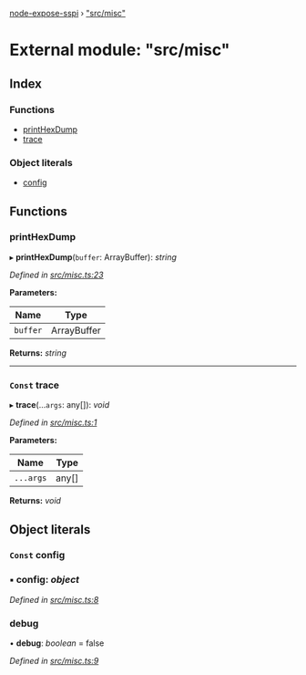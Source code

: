 [node-expose-sspi](../README.md) › ["src/misc"](_src_misc_.md)

# External module: "src/misc"

## Index

### Functions

* [printHexDump](_src_misc_.md#printhexdump)
* [trace](_src_misc_.md#const-trace)

### Object literals

* [config](_src_misc_.md#const-config)

## Functions

###  printHexDump

▸ **printHexDump**(`buffer`: ArrayBuffer): *string*

*Defined in [src/misc.ts:23](https://github.com/jlguenego/node-expose-sspi/blob/4e9f9ae/src/misc.ts#L23)*

**Parameters:**

Name | Type |
------ | ------ |
`buffer` | ArrayBuffer |

**Returns:** *string*

___

### `Const` trace

▸ **trace**(...`args`: any[]): *void*

*Defined in [src/misc.ts:1](https://github.com/jlguenego/node-expose-sspi/blob/4e9f9ae/src/misc.ts#L1)*

**Parameters:**

Name | Type |
------ | ------ |
`...args` | any[] |

**Returns:** *void*

## Object literals

### `Const` config

### ▪ **config**: *object*

*Defined in [src/misc.ts:8](https://github.com/jlguenego/node-expose-sspi/blob/4e9f9ae/src/misc.ts#L8)*

###  debug

• **debug**: *boolean* = false

*Defined in [src/misc.ts:9](https://github.com/jlguenego/node-expose-sspi/blob/4e9f9ae/src/misc.ts#L9)*
